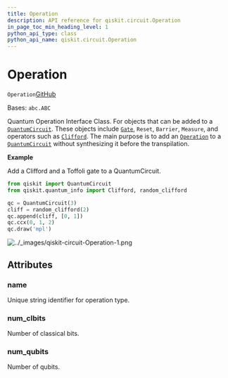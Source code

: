 ```yaml
---
title: Operation
description: API reference for qiskit.circuit.Operation
in_page_toc_min_heading_level: 1
python_api_type: class
python_api_name: qiskit.circuit.Operation
---
```


# Operation

<span id="qiskit.circuit.Operation" />

`Operation`[GitHub](https://github.com/qiskit/qiskit/tree/stable/0.23/qiskit/circuit/operation.py "view source code")

Bases: `abc.ABC`

Quantum Operation Interface Class. For objects that can be added to a [`QuantumCircuit`](qiskit.circuit.QuantumCircuit "qiskit.circuit.QuantumCircuit"). These objects include [`Gate`](qiskit.circuit.Gate "qiskit.circuit.Gate"), `Reset`, `Barrier`, `Measure`, and operators such as [`Clifford`](qiskit.quantum_info.Clifford "qiskit.quantum_info.Clifford"). The main purpose is to add an [`Operation`](#qiskit.circuit.Operation "qiskit.circuit.Operation") to a [`QuantumCircuit`](qiskit.circuit.QuantumCircuit "qiskit.circuit.QuantumCircuit") without synthesizing it before the transpilation.

**Example**

Add a Clifford and a Toffoli gate to a QuantumCircuit.

```python
from qiskit import QuantumCircuit
from qiskit.quantum_info import Clifford, random_clifford

qc = QuantumCircuit(3)
cliff = random_clifford(2)
qc.append(cliff, [0, 1])
qc.ccx(0, 1, 2)
qc.draw('mpl')
```

![../\_images/qiskit-circuit-Operation-1.png](/images/api/qiskit/0.42/qiskit-circuit-Operation-1.png)

## Attributes

<span id="qiskit.circuit.Operation.name" />

### name

Unique string identifier for operation type.

<span id="qiskit.circuit.Operation.num_clbits" />

### num\_clbits

Number of classical bits.

<span id="qiskit.circuit.Operation.num_qubits" />

### num\_qubits

Number of qubits.

